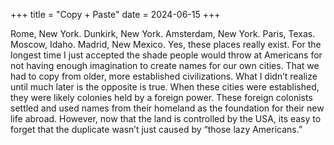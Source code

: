 +++
title = "Copy + Paste"
date = 2024-06-15
+++

Rome, New York. Dunkirk, New York. Amsterdam, New York. Paris, Texas. Moscow, Idaho. Madrid, New Mexico. Yes, these places really exist. For the longest time I just accepted the shade people would throw at Americans for not having enough imagination to create names for our own cities. That we had to copy from older, more established civilizations. What I didn’t realize until much later is the opposite is true. When these cities were established, they were likely colonies held by a foreign power. These foreign colonists settled and used names from their homeland as the foundation for their new life abroad. However, now that the land is controlled by the USA, its easy to forget that the duplicate wasn’t just caused by “those lazy Americans.”
